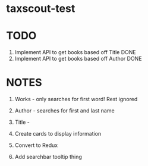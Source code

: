 # taxscout-test

# TODO
1. Implement API to get books based off Title DONE
2. Implement API to get books based off Author DONE

# NOTES
1. Works - only searches for first word! Rest ignored
2. Author - searches for first and last name 
3. Title - 





3. Create cards to display information
4. Convert to Redux
5. Add searchbar tooltip thing
